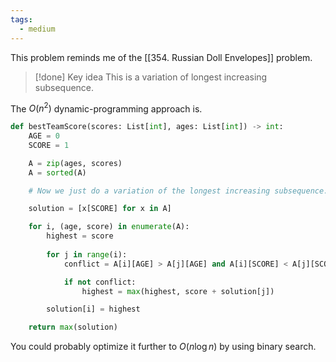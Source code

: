 ```yaml
---
tags:
  - medium
---
```


This problem reminds me of the [[354. Russian Doll Envelopes]] problem.

>[!done] Key idea
>This is a variation of longest increasing subsequence.

The $O(n^2)$ dynamic-programming approach is.

```python
def bestTeamScore(scores: List[int], ages: List[int]) -> int:
	AGE = 0
	SCORE = 1

	A = zip(ages, scores)
	A = sorted(A)

	# Now we just do a variation of the longest increasing subsequence.

	solution = [x[SCORE] for x in A]

	for i, (age, score) in enumerate(A):
		highest = score
		
		for j in range(i):
			conflict = A[i][AGE] > A[j][AGE] and A[i][SCORE] < A[j][SCORE]

			if not conflict:
				highest = max(highest, score + solution[j])

		solution[i] = highest

	return max(solution)
```

You could probably optimize it further to $O(n \log n)$ by using binary search.
